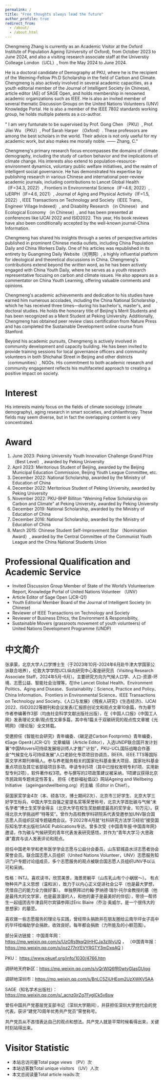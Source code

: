 ```yaml
---
permalink: /
title: "Free thoughts always lead the future"
author_profile: true
redirect_from: 
  - /about/
  - /about.html
---
```


Chengmeng Zhang is currently as an Academic Visitor at the Oxford Institute of Population Ageing (University of Oxford), from October 2023 to June 2024, and also a visiting research associate staff at the Universtiy Colleage London（UCL）, from the May 2024 to June 2024. 

He is a doctoral candidate of Demography at PKU, where he is the recipient of the Weiming-Fellow Ph.D Scholarship in the field of Carbon and Climate. Chengmeng is also actively involved in several academic capacities, as a youth editorial member of the Journal of Intelligent Society (in Chinese), article editor (AE) of SAGE Open, and holds membership in renowned academic organizations such as IEEE. He is also an invited member of several thematic Discussion Groups on the United Nations Volunteers (UNV) Knowledge Portal. He is also a member of the IEEE 7802 standards working group, he holds multiple patents as a co-author.

  
 " I am very funtunate to be supervised by Prof. Gong Chen （PKU）, Prof. Jilei Wu （PKU）, Prof Sarah Harper （Oxford）. These professors are among the best scholars in the world. Their advice is not only useful for my academic work, but also makes me  morally noble.                                      —— Zhang, C."

Chengmeng's primary research focus encompasses the domains of climate demography, including the study of carbon behavior and the implications of climate change. His interests also extend to population-resource-environment dynamics, voluntary public welfare initiatives, and the realm of intelligent social governance. He has demonstrated his expertise by publishing research in various Chinese and international peer-review academic journals, including contributions to Lancet Global Health（IF=34.3, 2022）, Frontiers in Environmental Science（IF=4.6, 2022）, IJERPH（IF=4.6, 2021）, Journal of Aging and Physical Activity（IF=1.5, 2022）, IEEE Transactions on Technology and Society（IEEE Trans., Engineer Village Indexed）, and Disability Research （in Chinese） and Ecological Economy （in Chinese）, and has been presented at conferences like IJCAI 2022 and ISID2022. This year, His book reviews have also been conditionally accepted by the well-known journal-China Information.

Chengmeng has shared his insights through a series of perspective articles published in prominent Chinese media outlets, including China Population Daily and China Workers Daily. One of his articles was republished in its entirety by Guangming Daily Website（光明网）, a highly influential platform for ideological and theoretical discussions in China. Chengmeng's contributions extend beyond the written word, as he has been actively engaged with China Youth Daily, where he serves as a youth research representative focusing on carbon and climate issues. He also appears as a commentator on China Youth Learning, offering valuable comments and opinions.

Chengmeng's academic achievements and dedication to his studies have earned him numerous accolades, including the China National Scholarship , which he has received three times—during his bachelor's, master's, and doctoral studies. He holds the honorary title of Beijing's Merit Students and has been recognized as a Merit Student at Peking University. Additionally, Chengmeng has obtained peer review class certification from Nature Press and has completed the Sustainable Development online course from Stanford.

Beyond his academic pursuits, Chengmeng is actively involved in community development and capacity building. He has been invited to provide training sessions for local governance officers and community volunteers in both Shichahai Street in Beijing and other districts（communities）, NGOs. His commitment to both academic research and community engagement reflects his multifaceted approach to creating a positive impact on society. 

Interest
======
His interests mainly focus on the fields of climate sociology (climate demography), aging research in smart societies, and philanthropy. These fields may seem diverse, but in fact the overlapping content is very concentrated.

Award 
======
1. June 2023: Peking University Youth Innovation Challenge Grand Prize（Best Level）, awarded by Peking University
2. April 2023: Meritorious Student of Beijing, awarded by the Beijing Municipal Education Commission, Beijing Youth League Committee, etc.
3. December 2022: National Scholarship, awarded by the Ministry of Education of China
4. December 2022: Meritorious Student of Peking University, awarded by Peking University
5. November 2022: PKU-BHP Billiton “Weiming Fellow Scholarship on Carbon and Climate" at Peking University, awarded by Peking University
6. December 2019: National Scholarship, awarded by the Ministry of Education of China
7. December 2016: National Scholarship, awarded by the Ministry of Education of China
8. March 2015: Chinese Student Self-Improvement Star （Nomination Award）, awarded by the Central Committee of the Communist Youth League and the China National Students Union

Professional Qualification and Academic Service
======
* Invited Discussion Group Member of State of the World’s Volunteerism Report, Knowledge Portal of United Nations Volunteer （UNV） 
* Article Editor of Sage Open (JCR-Q1)
* Youth Editorial Member Board of the Journal of Intelligent Society (in Chinese)
* Reviewer of IEEE Transactions on Technology and Society
* Reviewer of Business Ethics, the Environment & Responsibility, 
* Sustainable Movers (grassroots movement of youth volunteers) of United Nations Development Programme (UNDP)

中文简介
======
张承蒙，北京大学人口学博士生（于2023年10月-2024年6月赴牛津大学国家公派联合培养），伦敦大学学院UCL纵向研究中心客座研究员（Visiting Research Associate Staff，2024年5月-6月）。主要研究方向为气候人口学、人口-资源-环境、志愿公益、智能社会治理等，在the Lancet Global Health、Environment Politics、Aging and Disease、Sustainability：Science, Practice and Policy、China Information、Frontiers in Environmental Science、IEEE Transactions on Technology and Society、《人口与发展》《残疾人研究》《生态经济》、IJCAI 2022、ISID2022等期刊和会议发表/汇报原创论文和观点文章10余篇，作为章节作者参编著作3部（均由社会科学文献出版社出版），在《中国人口报》《中国工人网》发表理论文章/观点性文章多篇，其中有1篇关于双碳研究的观点性文章被《光明网》（理论版）全文转载。

受邀担任《智能社会研究》青年编委、《碳足迹Carbon Footprints》青年编委，《Sage Open》（JCR-Q1）文章编辑（Article Editor），入选UNDP联合国开发计划署“中国Movers可持续发展培训师人才推广计划”，PKU-UCL国际战略合作基金“气候变化与可持续发展”人口老龄化专项项目协调员，BEER、IEEE.TTS等国际英文学术期刊审稿人。参与养老服务相关的国家社科基金重大项目、国家社科基金重点项目及其它省部级项目多项。申请专利5项（其中已授权发明专利1项、实用新型专利2项），软件著作权3项。参与撰写的2项政策建议被采纳，1项建议获得北京市民政局专题肯定性答复。
担任《老龄福祉倡议》网站Ageing and Wellbeing Initiative （ageingandwellbeing.org）的主编（Editor in Chief）。

获国家奖学金4次（本、硕各1次，博士期间2次）、北京市三好学生、北京大学三好学生标兵、中国大学生自强之星提名奖等荣誉称号，北京大学首批碳与气候“未名学者”博士生奖学金得主（北京大学在校生奖励额度最高的奖学金，10万元）。获得北京大学挑战杯“特等奖”。曾作为高校教学科研院系代表受邀参加UNV联合国志愿人员组织区域专题磋商会议。于2022年4月就“社科研究方法学习经验”接受国际知名学术出版社SAGE Publications专访。曾多次受《中国青年报·中国青年网》邀请，作为碳与气候研究的青年代表发表研究感悟，并作为“青年大学习·大思政课”嘉宾与谈人发表评论和观点。

担任中国老年学和老年医学学会志愿与公益分会委员，山东郓城县水浒志愿者协会荣誉会员。联合国志愿人员组织（United Nations Volunteer，UNV）志愿服务知识门户专题讨论组成员，多个志愿服务的观点被联合国志愿人员组织UNV予以认可和采纳。

性格：INTJ。喜欢读书，欣赏美景，海景房躺平（山东乳山有个小蜗居～）。 有点物种共产主义思想（温和派），致力于以内心正义促进社会公平（也是最大梦想，凭借自己的能力全力做好事）。 
单独祭拜过约翰·罗纳德·瑞尔·托尔金教授的墓（他是最伟大的文学家，也是最浪漫的人，和他的妻子是最美好的伴侣），带领一帮师生一起组团去牛津县阿尔宾镇参拜过Eric Blaire（乔治·奥威尔，是一个很伟大的思想家）的墓茔。

喜欢做一些志愿服务的理论与实践，曾经带头捐款并在朋友圈给云南华坪女子高中的华坪桂梅助学会捐款，收效良好。每年都会捐款（力所能及的小额范围）。

部分采访链接：
中国青年网： https://mp.weixin.qq.com/s/UzORs9kqQIiHHCJa3zWvUQ ， （中国青年报： https://mp.weixin.qq.com/s/ioz277nYEVYRGTY3mDxqAQ ）

PKU： https://www.pkuef.org/info/1030/4766.htm

调研地天府新区：https://mp.weixin.qq.com/s/yQrWlQ6fR0wtyGlasGUjqg

调研地深圳市：https://mp.weixin.qq.com/s/BnLC5ZjUHEom2UzXWKV5AA

SAGE（知名学术出版社）： https://mp.weixin.qq.com/s/_acnz0jrZg7FyglCk5v8sw

曾任中国共产党基层党支部书记（深圳大学期间），并获担任深圳大学党代会的党代表。获评“建党70周年优秀共产党员”荣誉称号。

共产党员从不吝惜表达自己的观点和想法。共产党人就是平常时候看得出来，关键时刻站得出来。



Visitor Statistic 
======
* 本站总访问量Total page views （PV）<span id="busuanzi_value_site_pv"></span>次
* 本站访客数Total unique visitors （UV）<span id="busuanzi_value_site_uv"></span>人次
* 本文总阅读量Total article reads:<span id="busuanzi_value_page_pv"></span>次
